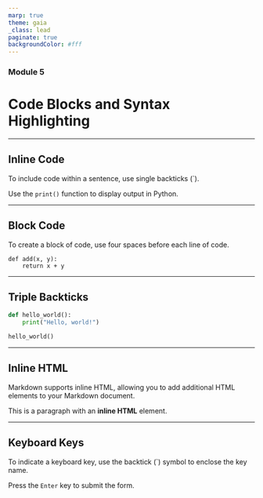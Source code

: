 ```yaml
---
marp: true
theme: gaia
_class: lead
paginate: true
backgroundColor: #fff
---
```


### Module 5 

# Code Blocks and Syntax Highlighting

---

## Inline Code

To include code within a sentence, use single backticks (`).

Use the `print()` function to display output in Python.

---

## Block Code

To create a block of code, use four spaces before each line of code.

    def add(x, y):
        return x + y

---

## Triple Backticks

```python
def hello_world():
    print("Hello, world!")

hello_world()
```

---

## Inline HTML

Markdown supports inline HTML, allowing you to add additional HTML elements to your Markdown document.

This is a paragraph with an <strong>inline HTML</strong> element.

<!-- <iframe width="560" height="315" src="https://www.youtube.com/embed/hyld0_pIEh8" title="YouTube video player" frameborder="0" allow="accelerometer; autoplay; clipboard-write; encrypted-media; gyroscope; picture-in-picture; web-share" allowfullscreen></iframe> -->


---

## Keyboard Keys

To indicate a keyboard key, use the backtick (\`) symbol to enclose the key name.

Press the `Enter` key to submit the form.

